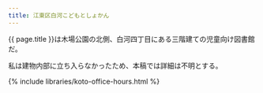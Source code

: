 ```yaml
---
title: 江東区白河こどもとしょかん
---
```


{{ page.title }}は木場公園の北側、白河四丁目にある三階建ての児童向け図書館だ。

私は建物内部に立ち入らなかったため、本稿では詳細は不明とする。

{% include libraries/koto-office-hours.html %}
